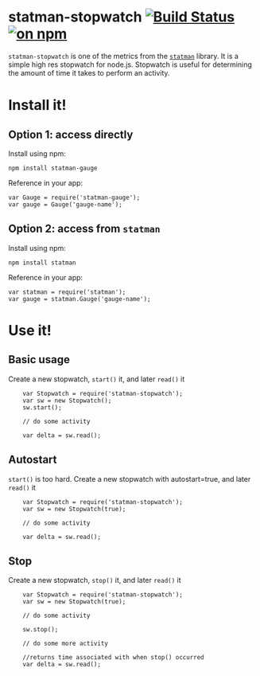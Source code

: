 # statman-stopwatch [![Build Status](https://travis-ci.org/jasonray/statman-stopwatch.svg?branch=master)](https://travis-ci.org/jasonray/statman-stopwatch) [![on npm](http://img.shields.io/npm/v/statman-stopwatch.svg?style=flat)](https://www.npmjs.org/package/statman-stopwatch)

`statman-stopwatch` is one of the metrics from the [`statman`](https://github.com/jasonray/statman) library.  It is a simple high res stopwatch for node.js.  Stopwatch is useful for determining the amount of time it takes to perform an activity.

# Install it!
## Option 1: access directly
Install using npm:
```
npm install statman-gauge
```

Reference in your app:
```
var Gauge = require('statman-gauge');
var gauge = Gauge('gauge-name');
```

## Option 2: access from `statman`
Install using npm:
```
npm install statman
```

Reference in your app:
```
var statman = require('statman');
var gauge = statman.Gauge('gauge-name');
```

Use it!
=======

Basic usage
-----------
Create a new stopwatch, `start()` it, and later `read()` it
```
    var Stopwatch = require('statman-stopwatch');
    var sw = new Stopwatch();
    sw.start();

    // do some activity

    var delta = sw.read();
 ```

Autostart
---------
`start()` is too hard.  Create a new stopwatch with autostart=true, and later `read()` it
```
    var Stopwatch = require('statman-stopwatch');
    var sw = new Stopwatch(true);

    // do some activity

    var delta = sw.read();
 ```

Stop
----
Create a new stopwatch, `stop()` it, and later `read()` it
```
    var Stopwatch = require('statman-stopwatch');
    var sw = new Stopwatch(true);

    // do some activity

    sw.stop();

    // do some more activity

    //returns time associated with when stop() occurred
    var delta = sw.read();
 ```
